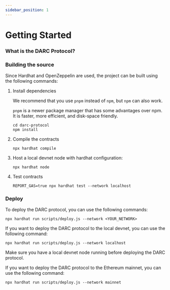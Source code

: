 ```yaml
---
sidebar_position: 1
---
```


# Getting Started

### What is the DARC Protocol?

### Building the source

Since Hardhat and OpenZeppelin are used, the project can be built using the following commands:

1. Install dependencies

   We recommend that you use `pnpm` instead of `npm`, but `npm` can also work.

   `pnpm` is a newer package manager that has some advantages over npm. It is faster, more efficient, and disk-space
   friendly.

    ```shell
    cd darc-protocol
    npm install
    ```

2. Compile the contracts

    ```shell
    npx hardhat compile
    ```

3. Host a local devnet node with hardhat configuration:

    ```shell
    npx hardhat node
    ```

4. Test contracts

    ```shell
    REPORT_GAS=true npx hardhat test --network localhost
    ```

### Deploy

To deploy the DARC protocol, you can use the following commands:

```shell
npx hardhat run scripts/deploy.js --network <YOUR_NETWORK>
```

If you want to deploy the DARC protocol to the local devnet, you can use the following command:


```shell
npx hardhat run scripts/deploy.js --network localhost
```

Make sure you have a local devnet node running before deploying the DARC protocol.

If you want to deploy the DARC protocol to the Ethereum mainnet, you can use the following command:

```shell
npx hardhat run scripts/deploy.js --network mainnet
```
